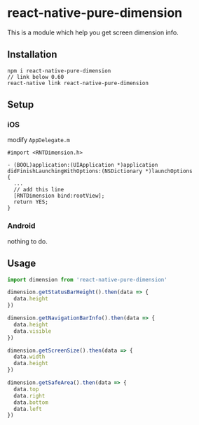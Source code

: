 # react-native-pure-dimension

This is a module which help you get screen dimension info.

## Installation

```
npm i react-native-pure-dimension
// link below 0.60
react-native link react-native-pure-dimension
```

## Setup

### iOS

modify `AppDelegate.m`

```oc
#import <RNTDimension.h>

- (BOOL)application:(UIApplication *)application didFinishLaunchingWithOptions:(NSDictionary *)launchOptions
{
  ...
  // add this line
  [RNTDimension bind:rootView];
  return YES;
}
```

### Android

nothing to do.

## Usage

```js
import dimension from 'react-native-pure-dimension'

dimension.getStatusBarHeight().then(data => {
  data.height
})

dimension.getNavigationBarInfo().then(data => {
  data.height
  data.visible
})

dimension.getScreenSize().then(data => {
  data.width
  data.height
})

dimension.getSafeArea().then(data => {
  data.top
  data.right
  data.bottom
  data.left
})

```